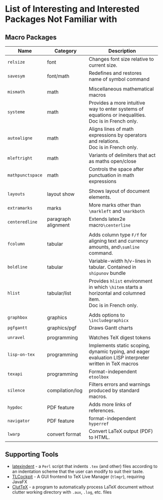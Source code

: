 # List of Interesting and Interested Packages Not Familiar with

## Macro Packages

| Name           | Category            | Description                                                  |
| -------------- | ------------------- | ------------------------------------------------------------ |
| `relsize` | font | Changes font size relative to current size. |
| `savesym` | font/math | Redefines and restores name of symbol command|
|  |  |  |
| `mismath`      | math                | Miscellaneous mathematical macros                            |
| `systeme`      | math                | Provides a more intuitive way to enter systems of equations or inequalities. <br />Doc is in French only. |
| `autoaligne`   | math                | Aligns lines of math expressions by operators and relations.<br />Doc is in French only. |
| `mleftright` | math | Variants of delimiters that act as maths open/close |
| `mathpunctspace` | math | Controls the space after punctuation in math expressions |
|                |                     |                                                              |
| `layouts`      | layout show         | Shows layout of document elements.                           |
| `extramarks`   | marks               | More marks other than `\markleft` and `\markboth`            |
| `centeredline` | paragraph alignment | Extends latex2e macro`\centerline`                           |
|                |                     |                                                              |
| `fcolumn`        | tabular             | Adds column type `F/f` for aligning text and cur­rency amounts, and`\sumline` command. |
| `boldline`       | tabular             | Variable-width h/v-lines in tabular. Contained in `shipunov` bundle |
| `hlist`          | tabular/list        | Provides  `hlist` environment in which `\hitem` starts a horizontal and columned item. <br />Doc is in French only. |
|  |  |  |
| `graphbox` | graphics | Adds options to `\includegraphicx` |
| `pgfgantt` | graphics/pgf | Draws Gantt charts |
|                |                     |                                                              |
| `unravel` | programming | Watches TeX digest tokens |
| `lisp-on-tex`  | programming         | Implements static scoping, dynamic typing, and eager evaluation LISP interpreter written in TeX macros |
| `texapi` | programming | Format-independent `etoolbox` |
| `silence`      | compilation/log     | Filters errors and warnings produced by standard macros.     |
| `hypdoc`       | PDF feature         | Adds more links of references.                               |
| `navigator` | PDF feature | format-independent `hyperref` |
| `lwarp`        | convert format      | Convert LaTeX output (PDF) to HTML.                         |


## Supporting Tools

* [latexindent](https://ctan.org/pkg/latexindent) - a `Perl` script that indents `.tex` (and other) files according to an indentation scheme that the user can modify to suit their taste.
* [TLCockpit](https://ctan.org/pkg/tlcockpit) - A GUI frontend to TeX Live Manager (`tlmgr`), requiring JavaFX
* [ClutTeX](https://ctan.org/pkg/cluttex) - a program to automatically process LaTeX document without clutter working directory with `.aux`, `.log`, etc. files
